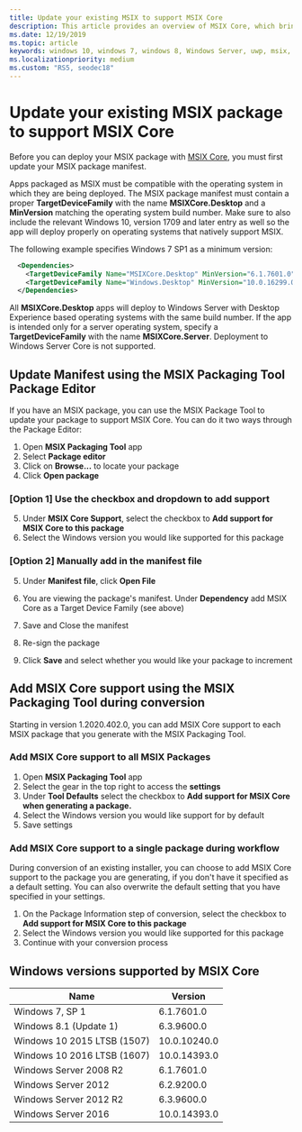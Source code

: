 ```yaml
---
title: Update your existing MSIX to support MSIX Core 
description: This article provides an overview of MSIX Core, which brings MSIX support to Windows 7 SP1, Windows 8.1, currently supported Windows Server (with desktop experience), and Windows 10 versions prior to 1709 (Fall Anniversary Update).
ms.date: 12/19/2019
ms.topic: article
keywords: windows 10, windows 7, windows 8, Windows Server, uwp, msix, msixcore, 1709, 1703, 1607, 1511, 1507
ms.localizationpriority: medium
ms.custom: "RS5, seodec18"
---
```


# Update your existing MSIX package to support MSIX Core

Before you can deploy your MSIX package with [MSIX Core](msixcore.md), you must first update your MSIX package manifest.

Apps packaged as MSIX must be compatible with the operating system in which they are being deployed. The MSIX package manifest must contain a proper **TargetDeviceFamily** with the name **MSIXCore.Desktop** and a **MinVersion** matching the operating system build number. Make sure to also include the relevant Windows 10, version 1709 and later entry as well so the app will deploy properly on operating systems that natively support MSIX.

The following example specifies Windows 7 SP1 as a minimum version:

```xml
  <Dependencies>
    <TargetDeviceFamily Name="MSIXCore.Desktop" MinVersion="6.1.7601.0" MaxVersionTested="10.0.10240.0" />
    <TargetDeviceFamily Name="Windows.Desktop" MinVersion="10.0.16299.0" MaxVersionTested="10.0.18362.0" />
  </Dependencies>
```

All **MSIXCore.Desktop** apps will deploy to Windows Server with Desktop Experience based operating systems with the same build number. If the app is intended only for a server operating system, specify a **TargetDeviceFamily** with the name **MSIXCore.Server**. Deployment to Windows Server Core is not supported.

## Update Manifest using the MSIX Packaging Tool Package Editor
If you have an MSIX package, you can use the MSIX Package Tool to update your package to support MSIX Core. You can do it two ways through the Package Editor:

1. Open **MSIX Packaging Tool** app
2. Select **Package editor** 
3. Click on **Browse...** to locate your package
4. Click **Open package**

### [Option 1] Use the checkbox and dropdown to add support
5. Under **MSIX Core Support**, select the checkbox to **Add support for MSIX Core to this package**
6. Select the Windows version you would like supported for this package


### [Option 2] Manually add in the manifest file
5. Under **Manifest file**, click **Open File**
6. You are viewing the package's manifest. Under **Dependency** add MSIX Core as a Target Device Family (see above)
7. Save and Close the manifest 

8. Re-sign the package 
9. Click **Save** and select whether you would like your package to increment 

## Add MSIX Core support using the MSIX Packaging Tool during conversion
Starting in version 1.2020.402.0, you can add MSIX Core support to each MSIX package that you generate with the MSIX Packaging Tool. 

### Add MSIX Core support to all MSIX Packages
1. Open **MSIX Packaging Tool** app
2. Select the gear in the top right to access the **settings**
3. Under **Tool Defaults** select the checkbox to **Add support for MSIX Core when generating a package.**
4. Select the Windows version you would like support for by default
5. Save settings

### Add MSIX Core support to a single package during workflow
During conversion of an existing installer, you can choose to add MSIX Core support to the package you are generating, if you don't have it specified as a default setting. You can also overwrite the default setting that you have specified in your settings. 

1. On the Package Information step of conversion, select the checkbox to **Add support for MSIX Core to this package**
2. Select the Windows version you would like supported for this package
3. Continue with your conversion process

## Windows versions supported by MSIX Core

| Name | Version |
|------|---------|
| Windows 7, SP 1| 6.1.7601.0|
| Windows 8.1 (Update 1) |6.3.9600.0|
| Windows 10 2015 LTSB (1507)|10.0.10240.0|
| Windows 10 2016 LTSB (1607)|10.0.14393.0|
| Windows Server 2008 R2| 6.1.7601.0|
| Windows Server 2012| 6.2.9200.0|
| Windows Server 2012 R2| 6.3.9600.0|
| Windows Server 2016 | 10.0.14393.0|
